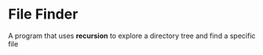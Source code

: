 # File Finder
A program that uses **recursion** to explore a directory tree and find a specific file
